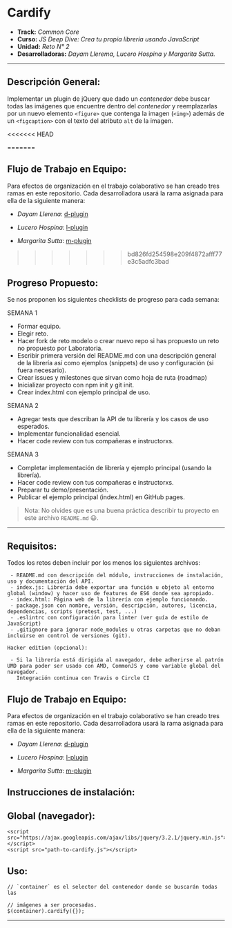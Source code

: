 # Cardify

* **Track:** _Common Core_
* **Curso:** _JS Deep Dive: Crea tu propia librería usando JavaScript_
* **Unidad:** _Reto N° 2_
* **Desarrolladoras:** _Dayam Llerema, Lucero Hospina y Margarita Sutta._

***
## Descripción General:

Implementar un plugin de jQuery que dado un _contenedor_ debe buscar todas las
imágenes que encuentre dentro del _contenedor_ y reemplazarlas por un nuevo
elemento `<figure>` que contenga la imagen (`<img>`) además de un `<figcaption>`
con el texto del atributo `alt` de la imagen.

<<<<<<< HEAD

=======
## Flujo de Trabajo en Equipo:

Para efectos de organización en el trabajo colaborativo se han creado tres ramas en este repositorio. Cada desarrolladora usará la rama asignada para ella de la siguiente manera:

- _Dayam Llerena_: [d-plugin](https://github.com/margb13/cardify/tree/d-plugin)

- _Lucero Hospina_: [l-plugin](https://github.com/margb13/cardify/tree/l-plugin)

- _Margarita Sutta_: [m-plugin](https://github.com/margb13/cardify/tree/m-plugin)

>>>>>>> bd826fd254598e209f4872afff77e3c5adfc3bad
## Progreso Propuesto:

Se nos proponen los siguientes checklists de progreso para cada semana:

SEMANA 1
- Formar equipo.
- Elegir reto.
- Hacer fork de reto modelo o crear nuevo repo si has propuesto un reto no propuesto por Laboratoria.
- Escribir primera versión del README.md con una descripción general de la librería así como ejemplos (snippets) de uso y configuración (si fuera necesario).
- Crear issues y milestones que sirvan como hoja de ruta (roadmap)
- Inicializar proyecto con npm init y git init.
- Crear index.html con ejemplo principal de uso.

SEMANA 2
- Agregar tests que describan la API de tu librería y los casos de uso esperados.
- Implementar funcionalidad esencial.
- Hacer code review con tus compañeras e instructorxs.

SEMANA 3
- Completar implementación de librería y ejemplo principal (usando la librería).
- Hacer code review con tus compañeras e instructorxs.
- Preparar tu demo/presentación.
- Publicar el ejemplo principal (index.html) en GitHub pages.

> Nota: No olvides que es una buena práctica describir tu proyecto en este
> archivo `README.md` :smiley:.

***

## Requisitos:

Todos los retos deben incluir por los menos los siguientes archivos:

``` 
 - README.md con descripción del módulo, instrucciones de instalación, uso y documentación del API.
 - index.js: Librería debe exportar una función u objeto al entorno global (window) y hacer uso de features de ES6 donde sea apropiado.
 - index.html: Página web de la librería con ejemplo funcionando.
 - package.json con nombre, versión, descripción, autores, licencia, dependencias, scripts (pretest, test, ...)
 - .eslintrc con configuración para linter (ver guía de estilo de JavaScript)
 - .gitignore para ignorar node_modules u otras carpetas que no deban incluirse en control de versiones (git).

Hacker edition (opcional):

 - Si la librería está dirigida al navegador, debe adherirse al patrón UMD para poder ser usado con AMD, CommonJS y como variable global del navegador.
   Integración continua con Travis o Circle CI

```
## Flujo de Trabajo en Equipo:

Para efectos de organización en el trabajo colaborativo se han creado tres ramas en este repositorio. Cada desarrolladora usará la rama asignada para ella de la siguiente manera:

- _Dayam Llerena_: [d-plugin](https://github.com/margb13/cardify/tree/d-plugin)

- _Lucero Hospina_: [l-plugin](https://github.com/margb13/cardify/tree/l-plugin)

- _Margarita Sutta_: [m-plugin](https://github.com/margb13/cardify/tree/m-plugin)

## Instrucciones de instalación:

## Global (navegador):

```
<script src="https://ajax.googleapis.com/ajax/libs/jquery/3.2.1/jquery.min.js"></script>
<script src="path-to-cardify.js"></script> 
```

## Uso:

```
// `container` es el selector del contenedor donde se buscarán todas las

// imágenes a ser procesadas.
$(container).cardify({});
```

***
